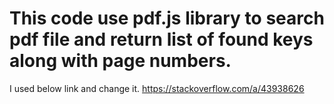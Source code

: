 # This code use pdf.js library to search pdf file and return list of found keys along with page numbers.
I used below link and change it.
https://stackoverflow.com/a/43938626
